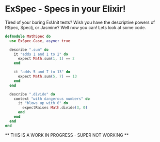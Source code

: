 # ExSpec - Specs in your Elixir!

Tired of your boring ExUnit tests?  Wish you have the descriptive powers of
RSpec, Speclj, or Jasmine?  Well now you can!  Lets look at some code.

```elixir
defmodule MathSpec do
  use ExSpec.Case, async: true

  describe ".sum" do
    it "adds 1 and 1 to 2" do
      expect Math.sum(1, 1) == 2
    end

    it "adds 5 and 7 to 13" do
      expect Math.sum(5, 7) == 13
    end
  end

  describe ".divide" do
    context "with dangerous numbers" do
      it "blows up with 0" do
        expectRaises Math.divide(3, 0)
      end
    end
  end
end
```

** THIS IS A WORK IN PROGRESS - SUPER NOT WORKING **
